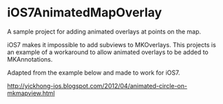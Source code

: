 iOS7AnimatedMapOverlay
======================

A sample project for adding animated overlays at points on the map. 

iOS7 makes it impossible to add subviews to MKOverlays. This projects is an example of a workaround to allow animated overlays to be added to MKAnnotations. 

Adapted from the example below and made to work for iOS7.

http://yickhong-ios.blogspot.com/2012/04/animated-circle-on-mkmapview.html
